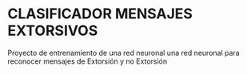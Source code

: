 # CLASIFICADOR MENSAJES EXTORSIVOS
Proyecto de entrenamiento de una red neuronal una red neuronal para reconocer mensajes de Extorsión y no Extorsión
